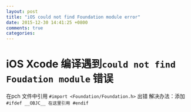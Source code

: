 ```yaml
---
layout: post
title: "iOS could not find Foundation module error"
date: 2015-12-30 14:41:25 +0800
comments: true
categories: 
---
```

# iOS Xcode 编译遇到`could not find Foudation module` 错误

在pch 文件中引用 `#import <Foundation/Foundation.h>` 出错
解决办法：添加`#ifdef __OBJC__ 在这里引用 #endif`
